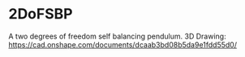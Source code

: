 # 2DoFSBP
A two degrees of freedom self balancing pendulum.
3D Drawing: https://cad.onshape.com/documents/dcaab3bd08b5da9e1fdd55d0/
